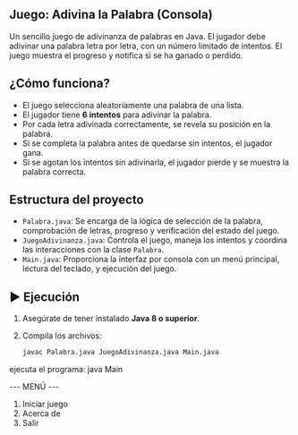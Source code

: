 ## Juego: Adivina la Palabra (Consola)

Un sencillo juego de adivinanza de palabras en Java. El jugador debe adivinar una palabra letra por letra, con un número limitado de intentos. El juego muestra el progreso y notifica si se ha ganado o perdido.

## ¿Cómo funciona?

- El juego selecciona aleatoriamente una palabra de una lista.
- El jugador tiene **6 intentos** para adivinar la palabra.
- Por cada letra adivinada correctamente, se revela su posición en la palabra.
- Si se completa la palabra antes de quedarse sin intentos, el jugador gana.
- Si se agotan los intentos sin adivinarla, el jugador pierde y se muestra la palabra correcta.

## Estructura del proyecto

- `Palabra.java`: Se encarga de la lógica de selección de la palabra, comprobación de letras, progreso y verificación del estado del juego.
- `JuegoAdivinanza.java`: Controla el juego, maneja los intentos y coordina las interacciones con la clase `Palabra`.
- `Main.java`: Proporciona la interfaz por consola con un menú principal, lectura del teclado, y ejecución del juego.

## ▶️ Ejecución

1. Asegúrate de tener instalado **Java 8 o superior**.
2. Compila los archivos:

   ```bash
   javac Palabra.java JuegoAdivinanza.java Main.java

ejecuta el programa: java Main
   
--- MENÚ ---
1. Iniciar juego
2. Acerca de
3. Salir

